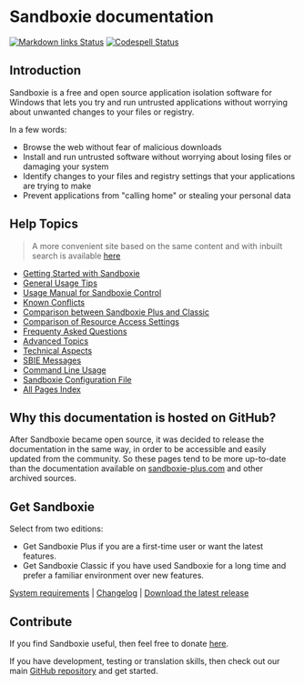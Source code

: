 # Sandboxie documentation
[![Markdown links Status](https://github.com/sandboxie-plus/sandboxie-docs/actions/workflows/action.yml/badge.svg)](https://github.com/sandboxie-plus/sandboxie-docs/actions/workflows/action.yml) [![Codespell Status](https://github.com/sandboxie-plus/sandboxie-docs/actions/workflows/codespell.yml/badge.svg)](https://github.com/sandboxie-plus/sandboxie-docs/actions/workflows/codespell.yml)

## Introduction
Sandboxie is a free and open source application isolation software for Windows that lets you try and run untrusted applications without worrying about unwanted changes to your files or registry. 

In a few words:
* Browse the web without fear of malicious downloads
* Install and run untrusted software without worrying about losing files or damaging your system
* Identify changes to your files and registry settings that your applications are trying to make
* Prevent applications from "calling home" or stealing your personal data

## Help Topics

> A more convenient site based on the same content and with inbuilt search is available [here](https://sandboxie-plus.github.io/sandboxie-docs)

* [Getting Started with Sandboxie](Content/GettingStarted.md)
* [General Usage Tips](Content/UsageTips.md)
* [Usage Manual for Sandboxie Control](Content/SandboxieControl.md)
* [Known Conflicts](Content/SandboxieKnownConflicts.md)
* [Comparison between Sandboxie Plus and Classic](Content/PlusMigrationGuide.md)
* [Comparison of Resource Access Settings](Content/ResourceAccess.md)
* [Frequenty Asked Questions](Content/FrequentlyAskedQuestions.md)
* [Advanced Topics](Content/AdvancedTopics.md)
* [Technical Aspects](Content/TechnicalAspects.md)
* [SBIE Messages](Content/SBIEMessages.md)
* [Command Line Usage](Content/StartCommandLine.md)
* [Sandboxie Configuration File](Content/SandboxieIni.md)
* [All Pages Index](Content/AllPages.md)

## Why this documentation is hosted on GitHub?
After Sandboxie became open source, it was decided to release the documentation in the same way, in order to be accessible and easily updated from the community. So these pages tend to be more up-to-date than the documentation available on [sandboxie-plus.com](https://sandboxie-plus.com) and other archived sources.

## Get Sandboxie
Select from two editions:

* Get Sandboxie Plus if you are a first-time user or want the latest features.
* Get Sandboxie Classic if you have used Sandboxie for a long time and prefer a familiar environment over new features.

[System requirements](https://github.com/sandboxie-plus/Sandboxie#sandboxie) | [Changelog](https://github.com/sandboxie-plus/Sandboxie/blob/master/CHANGELOG.md) | [Download the latest release](https://github.com/sandboxie-plus/Sandboxie/releases/latest)

## Contribute
If you find Sandboxie useful, then feel free to donate [here](https://xanasoft.com/donate).

If you have development, testing or translation skills, then check out our main [GitHub repository](https://github.com/sandboxie-plus/Sandboxie) and get started.
